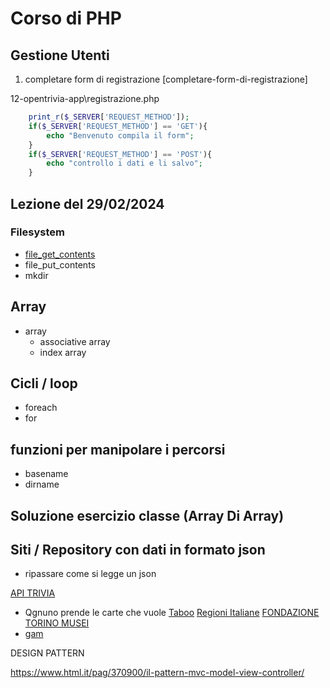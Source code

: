 # Corso di PHP


## Gestione Utenti 

1. completare form di registrazione [completare-form-di-registrazione]

12-opentrivia-app\registrazione.php
```php
    print_r($_SERVER['REQUEST_METHOD']);
    if($_SERVER['REQUEST_METHOD'] == 'GET'){
        echo "Benvenuto compila il form";
    }
    if($_SERVER['REQUEST_METHOD'] == 'POST'){
        echo "controllo i dati e li salvo";
    } 
```







## Lezione del 29/02/2024


### Filesystem
- [file_get_contents](https://www.php.net/manual/en/function.file-get-contents.php)
- file_put_contents
- mkdir


## Array 
- array 
  - associative array
  - index array

## Cicli / loop

- foreach
- for

## funzioni per manipolare i percorsi

- basename
- dirname


## Soluzione esercizio classe (Array Di Array) 


## Siti / Repository  con dati in formato json

- ripassare come si legge un json

[API TRIVIA](https://opentdb.com/api_config.php)
  - Qgnuno prende le carte che vuole
[Taboo](https://github.com/Acciaccatura/taboo-game/blob/master/cards.json)
[Regioni Italiane](https://github.com/dakk/Italia.json/blob/master/italia.json)
[FONDAZIONE TORINO MUSEI](https://www.fondazionetorinomusei.it/it/servizi/open-data/)
  - [gam](https://gestione.fondazionetorinomusei.it/media/opendata/COLLEZIONI_GAM.json)




DESIGN PATTERN 

https://www.html.it/pag/370900/il-pattern-mvc-model-view-controller/
